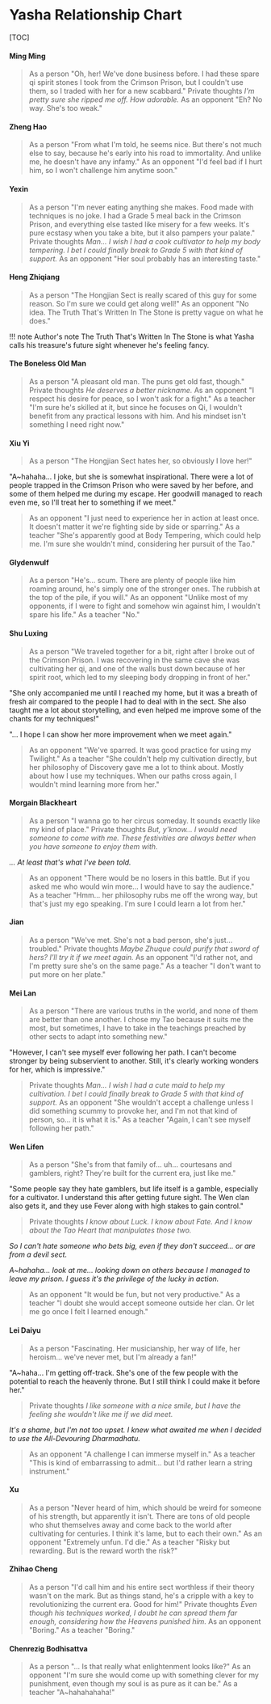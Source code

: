 # Yasha Relationship Chart

[TOC]

#### Ming Ming
>As a person
"Oh, her! We've done business before. I had these spare qi spirit stones I took from the Crimson Prison, but I couldn't use them, so I traded with her for a new scabbard."
>Private thoughts
*I'm pretty sure she ripped me off. How adorable.*
>As an opponent
"Eh? No way. She's too weak."

#### Zheng Hao
>As a person
"From what I'm told, he seems nice. But there's not much else to say, because he's early into his road to immortality. And unlike me, he doesn't have any infamy."
>As an opponent
"I'd feel bad if I hurt him, so I won't challenge him anytime soon."

#### Yexin
>As a person
"I'm never eating anything she makes. Food made with techniques is no joke. I had a Grade 5 meal back in the Crimson Prison, and everything else tasted like misery for a few weeks. It's pure ecstasy when you take a bite, but it also pampers your palate."
>Private thoughts
*Man... I wish I had a cook cultivator to help my body tempering. I bet I could finally break to Grade 5 with that kind of support.*
>As an opponent
"Her soul probably has an interesting taste."

#### Heng Zhiqiang
>As a person
"The Hongjian Sect is really scared of this guy for some reason. So I'm sure we could get along well!"
>As an opponent
"No idea. The Truth That's Written In The Stone is pretty vague on what he does."

!!! note Author's note
	 The Truth That's Written In The Stone is what Yasha calls his treasure's future sight whenever he's feeling fancy.

#### The Boneless Old Man
>As a person
"A pleasant old man. The puns get old fast, though."
>Private thoughts
*He deserves a better nickname.*
>As an opponent
"I respect his desire for peace, so I won't ask for a fight."
>As a teacher
"I'm sure he's skilled at it, but since he focuses on Qi, I wouldn't benefit from any practical lessons with him. And his mindset isn't something I need right now."

#### Xiu Yi
>As a person
"The Hongjian Sect hates her, so obviously I love her!"

"A~hahaha... I joke, but she is somewhat inspirational. There were a lot of people trapped in the Crimson Prison who were saved by her before, and some of them helped me during my escape. Her goodwill managed to reach even me, so I'll treat her to something if we meet."

>As an opponent
"I just need to experience her in action at least once. It doesn't matter it we're fighting side by side or sparring."
>As a teacher
"She's apparently good at Body Tempering, which could help me. I'm sure she wouldn't mind, considering her pursuit of the Tao."

#### Glydenwulf
>As a person
"He's... scum. There are plenty of people like him roaming around, he's simply one of the stronger ones. The rubbish at the top of the pile, if you will."
>As an opponent
"Unlike most of my opponents, if I were to fight and somehow win against him, I wouldn't spare his life."
>As a teacher
"No."

#### Shu Luxing
>As a person
"We traveled together for a bit, right after I broke out of the Crimson Prison. I was recovering in the same cave she was cultivating her qi, and one of the walls bust down because of her spirit root, which led to my sleeping body dropping in front of her."

"She only accompanied me until I reached my home, but it was a breath of fresh air compared to the people I had to deal with in the sect. She also taught me a lot about storytelling, and even helped me improve some of the chants for my techniques!"

"... I hope I can show her more improvement when we meet again."
>As an opponent
"We've sparred. It was good practice for using my Twilight."
>As a teacher
"She couldn't help my cultivation directly, but her philosophy of Discovery gave me a lot to think about. Mostly about how I use my techniques. When our paths cross again, I wouldn't mind learning more from her."

#### Morgain Blackheart
>As a person
"I wanna go to her circus someday. It sounds exactly like my kind of place."
>Private thoughts
*But, y'know... I would need someone to come with me. These festivities are always better when you have someone to enjoy them with.*

*... At least that's what I've been told.*
>As an opponent
"There would be no losers in this battle. But if you asked me who would win more... I would have to say the audience."
>As a teacher
"Hmm... her philosophy rubs me off the wrong way, but that's just my ego speaking. I'm sure I could learn a lot from her."

#### Jian
>As a person
"We've met. She's not a bad person, she's just... troubled."
>Private thoughts
*Maybe Zhuque could purify that sword of hers? I'll try it if we meet again.*
>As an opponent
"I'd rather not, and I'm pretty sure she's on the same page."
>As a teacher
"I don't want to put more on her plate."

#### Mei Lan
>As a person
"There are various truths in the world, and none of them are better than one another. I chose my Tao because it suits me the most, but sometimes, I have to take in the teachings preached by other sects to adapt into something new."

"However, I can't see myself ever following her path. I can't become stronger by being subservient to another. Still, it's clearly working wonders for her, which is impressive."
>Private thoughts
*Man... I wish I had a cute maid to help my cultivation. I bet I could finally break to Grade 5 with that kind of support.*
>As an opponent
"She wouldn't accept a challenge unless I did something scummy to provoke her, and I'm not that kind of person, so... it is what it is."
>As a teacher
"Again, I can't see myself following her path."

#### Wen Lifen
>As a person
"She's from that family of... uh... courtesans and gamblers, right? They're built for the current era, just like me."

"Some people say they hate gamblers, but life itself is a gamble, especially for a cultivator. I understand this after getting future sight. The Wen clan also gets it, and they use Fever along with high stakes to gain control."
>Private thoughts
*I know about Luck. I know about Fate. And I know about the Tao Heart that manipulates those two.*

*So I can't hate someone who bets big, even if they don't succeed... or are from a devil sect.*

*A~hahaha... look at me... looking down on others because I managed to leave my prison. I guess it's the privilege of the lucky in action.*
>As an opponent
"It would be fun, but not very productive."
>As a teacher
"I doubt she would accept someone outside her clan. Or let me go once I felt I learned enough."

#### Lei Daiyu
>As a person
"Fascinating. Her musicianship, her way of life, her heroism... we've never met, but I'm already a fan!"

"A~haha... I'm getting off-track. She's one of the few people with the potential to reach the heavenly throne. But I still think I could make it before her."
>Private thoughts
*I like someone with a nice smile, but I have the feeling she wouldn't like me if we did meet.*

*It's a shame, but I'm not too upset. I knew what awaited me when I decided to use the All-Devouring Dharmadhatu.*
>As an opponent
"A challenge I can immerse myself in."
>As a teacher
"This is kind of embarrassing to admit... but I'd rather learn a string instrument."

#### Xu
>As a person
"Never heard of him, which should be weird for someone of his strength, but apparently it isn't. There are tons of old people who shut themselves away and come back to the world after cultivating for centuries. I think it's lame, but to each their own."
>As an opponent
"Extremely unfun. I'd die."
>As a teacher
"Risky but rewarding. But is the reward worth the risk?"

#### Zhihao Cheng
>As a person
"I'd call him and his entire sect worthless if their theory wasn't on the mark. But as things stand, he's a cripple with a key to revolutionizing the current era. Good for him!"
>Private thoughts
*Even though his techniques worked, I doubt he can spread them far enough, considering how the Heavens punished him.*
>As an opponent
"Boring."
>As a teacher
"Boring."

#### Chenrezig Bodhisattva
>As a person
"... Is that really what enlightenment looks like?"
>As an opponent
"I'm sure she would come up with something clever for my punishment, even though my soul is as pure as it can be."
>As a teacher
"A~hahahahaha!"